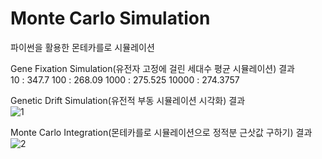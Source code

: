 # Monte Carlo Simulation
파이썬을 활용한 몬테카를로 시뮬레이션

Gene Fixation Simulation(유전자 고정에 걸린 세대수 평균 시뮬레이션) 결과<br>
10 : 347.7
100 : 268.09
1000 : 275.525
10000 : 274.3757

Genetic Drift Simulation(유전적 부동 시뮬레이션 시각화) 결과<br>
![1](https://user-images.githubusercontent.com/69303473/103381329-caec6180-4b2e-11eb-9067-f359bfa05d5d.PNG)

Monte Carlo Integration(몬테카를로 시뮬레이션으로 정적분 근삿값 구하기) 결과<br>
![2](https://user-images.githubusercontent.com/69303473/103381334-cf187f00-4b2e-11eb-833d-bd86c958dbcb.PNG)
